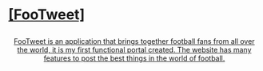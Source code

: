# <a align="center" href="https://comforting-gelato-5ad664.netlify.app/welcome"> [FooTweet]</p>
FooTweet is an application that brings together football fans from all over the world, it is my first functional portal created. The website has many features to post the best things in the world of football.



